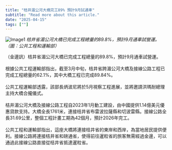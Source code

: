 ```yaml
---
title: "桔井湄公河大橋完工89% 預計9月試通車"
subtitle: "Read more about this article."
date: "2025-04-15"
tags: [""]
---
```


![Image1](/thumbnails/kratie-bridge-sept.jpg "Meeting")
*桔井省湄公河大橋已完成工程總量的89.8%，預計9月通車試營運。 （圖：公共工程和運輸部）*

（金邊訊）桔井省湄公河大橋已完成工程總量的89.8%，預計9月通車試營運。
<br/><br/>
根據公共工程運輸部指出，截至3月中旬，桔井省跨湄公河大橋及接線公路工程已完成工程總量的62.1%，其中大橋工程已完成89.84%。
<br/><br/>
公共工程運輸部透露，該部長炳波尼將於5月視察工程進展，並將邀請洪瑪耐總理主持大橋合攏儀式。
<br/><br/>
桔井湄公河大橋及接線公路工程自2023年1月動工建設，由中國提供1.14億美元優惠貸款支持。大橋全長1761米，連接桔井省布雷波拉薩縣和切波雷縣。接線公路全長31.69公里，整個工程計畫工期為42個月，預計2026年完工。
<br/><br/>
公共工程和運輸部指出，這座大橋將連接桔井省的東岸和西岸，為當地居民提供便利。接線公路將連接桔井省和磅通省，使得前往暹粒省的旅客無需經過金邊，可以通過此接線公路直接從桔井省抵達暹粒省。


